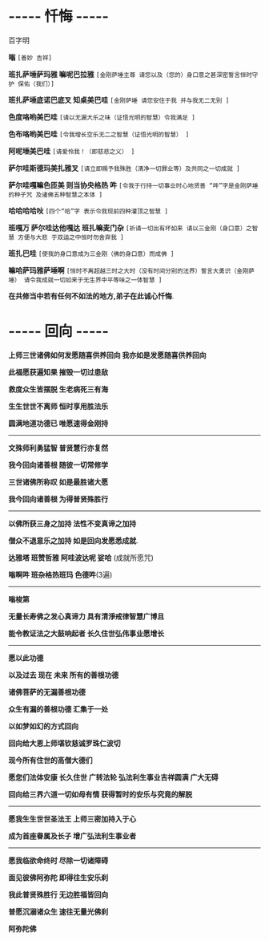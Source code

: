 # ----- 忏悔 -----

百字明

**嗡** `[善妙 吉祥]`

**班扎萨埵萨玛雅 嘛呢巴拉雅** `[金刚萨埵主尊 请您以及（您的）身口意之甚深密誓言恒时守护 保佑（我们）]`

**班扎萨埵底诺巴底叉 知桌美巴哇** `[金刚萨埵 请您安住于我 并与我无二无别 ]`

**色度咯哟美巴哇** `[请以无漏大乐之味（证悟光明的智慧）令我满足 ]`

**色布咯哟美巴哇** `[令我增长空乐无二之智慧（证悟光明的智慧） ]`

**阿呢埵美巴哇** `[请爱怜我！（即慈悲之义） ]`

**萨尔哇斯德玛美扎雅叉** `[请立即赐予我殊胜（清净一切罪业等）及共同之一切成就 ]`

**萨尔哇嘎嘛色匝美 则当协央格热 吽** `[令我于行持一切事业时心地贤善 “吽”字是金刚萨埵的种子咒 及诸佛五种智慧之本体 ]`

**哈哈哈哈吙** `[四个“哈”字 表示令我现前四种灌顶之智慧 ]`

**班嘎万 萨尔哇达他嘎达 班扎嘛麦门杂** `[祈请一切出有坏如来 请以三金刚（身口意）之智慧 方便与大悲 于双运之中恒时勿舍弃我 ]`

**班扎巴哇** `[使我的身口意成为三金刚（佛的身口意）而成佛 ]`

**嘛哈萨玛雅萨埵啊** `[恒时不离超越三时之大时（没有时间分别的法界）誓言大勇识（金刚萨埵） 请令我成就一切如来于无生界中平等味之一体智慧 ]`

**在共修当中若有任何不如法的地方,弟子在此诚心忏悔**.

# ----- 回向 -----

**上师三世诸佛如何发愿随喜供养回向 我亦如是发愿随喜供养回向**

**此福愿获遍知果 摧毁一切过患敌**

**救度众生皆摆脱 生老病死三有海**

**生生世世不离师 恒时享用胜法乐**

**圆满地道功德已 唯愿速得金刚持**

---

**文殊师利勇猛智 普贤慧行亦复然**

**我今回向诸善根 随彼一切常修学**

**三世诸佛所称叹 如是最胜诸大愿**

**我今回向诸善根 为得普贤殊胜行**

---

**以佛所获三身之加持 法性不变真谛之加持**

**僧众不退意乐之加持 如是回向发愿悉成就**.

**达雅塔 班赞哲雅 阿哇波达呢 娑哈** (成就所愿咒)

**嗡啊吽 班杂格热班玛 色德吽**(3遍)

---

**嗡梭第**

**无量长寿佛之发心真谛力 具有清淨戒律智慧广博且**

**能令教证法之大鼓响起者 长久住世弘伟事业愿增长**

---

**愿以此功德**

**以及过去 现在 未来 所有的善根功德**

**诸佛菩萨的无漏善根功德**

**众生有漏的善根功德 汇集于一处**

**以如梦如幻的方式回向**

**回向给大恩上师堪钦慈诚罗珠仁波切**

**现今所有住世的高僧大德们**

**愿您们法体安康 长久住世 广转法轮 弘法利生事业吉祥圆满 广大无碍**

**回向给三界六道一切如母有情 获得暂时的安乐与究竟的解脱**

---

**愿我生生世世圣法王 上师三密加持入于心**

**成为首座眷属及长子 增广弘法利生事业者**

---

**愿我临欲命终时 尽除一切诸障碍**

**面见彼佛阿弥陀 即得往生安乐刹**

**我此普贤殊胜行 无边胜福皆回向**

**普愿沉溺诸众生 速往无量光佛刹**

**阿弥陀佛**
